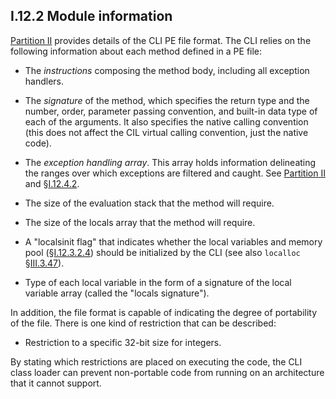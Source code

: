 ## I.12.2 Module information

[Partition II](ii.25-file-format-extensions-to-pe.md) provides details of the CLI PE file format. The CLI relies on the following information about each method defined in a PE file:

 * The _instructions_ composing the method body, including all exception handlers.

 * The _signature_ of the method, which specifies the return type and the number, order, parameter passing convention, and built-in data type of each of the arguments. It also specifies the native calling convention (this does not affect the CIL virtual calling convention, just the native code).

 * The _exception handling array_. This array holds information delineating the ranges over which exceptions are filtered and caught. See [Partition II](i.12.4.2-exception-handling.md) and §[I.12.4.2](i.12.4.2-exception-handling.md).

 * The size of the evaluation stack that the method will require.

 * The size of the locals array that the method will require.

 * A "localsinit flag" that indicates whether the local variables and memory pool (§[I.12.3.2.4](i.12.3.2.4-local-memory-pool.md)) should be initialized by the CLI (see also `localloc` §[III.3.47](iii.3.47-localloc.md)).

 * Type of each local variable in the form of a signature of the local variable array (called the "locals signature").

In addition, the file format is capable of indicating the degree of portability of the file. There is one kind of restriction that can be described:

 * Restriction to a specific 32-bit size for integers.

By stating which restrictions are placed on executing the code, the CLI class loader can prevent non-portable code from running on an architecture that it cannot support.
